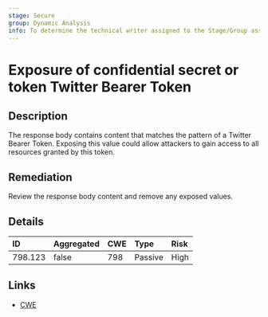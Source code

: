 ```yaml
---
stage: Secure
group: Dynamic Analysis
info: To determine the technical writer assigned to the Stage/Group associated with this page, see https://handbook.gitlab.com/handbook/product/ux/technical-writing/#assignments
---
```


# Exposure of confidential secret or token Twitter Bearer Token

## Description

The response body contains content that matches the pattern of a Twitter Bearer Token.
Exposing this value could allow attackers to gain access to all resources granted by this token.

## Remediation

Review the response body content and remove any exposed values.

## Details

| ID | Aggregated | CWE | Type | Risk |
|:---|:--------|:--------|:--------|:--------|
| 798.123 | false | 798 | Passive | High |

## Links

- [CWE](https://cwe.mitre.org/data/definitions/798.html)
